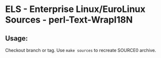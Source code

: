 # ELS - Enterprise Linux/EuroLinux Sources - perl-Text-WrapI18N
 
## Usage:
  Checkout branch or tag. Use `make sources` to recreate  SOURCE0 archive.
